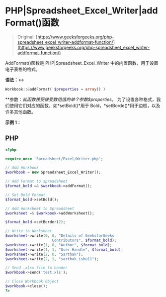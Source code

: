 # PHP|Spreadsheet_Excel_Writer|addFormat()函数

> Original: [https://www.geeksforgeeks.org/php-spreadsheet_excel_writer-addformat-function/](https://www.geeksforgeeks.org/php-spreadsheet_excel_writer-addformat-function/)

AddFormat()函数是 PHP|Spreadsheet_Excel_Writer 中的内置函数，用于设置电子表格的格式。

**语法：**↔

```php
Workbook::&addFormat( $properties = array() )
```

**参数：**此函数接受接受数组值的单个参数*$properties*。 为了设置各种格式，我们使用它们对应的函数，如*setBold()*用于 Bold，*setBorde()*用于边框，以及许多其他函数。

**示例 1：**

## PHP

```php
<?php

require_once 'Spreadsheet/Excel/Writer.php';

// Add Workbook
$workbook = new Spreadsheet_Excel_Writer();

// Add Format to spreadsheet
$format_bold =& $workbook->addFormat();

// Set Bold Format
$format_bold->setBold();

// Add Worksheet to Spreadsheet
$worksheet =& $workbook->addWorksheet();

$format_bold->setBorder(2);

// Write to Worksheet
$worksheet->write(0, 0, "Details of GeeksforGeeks
                     Contributors", $format_bold);
$worksheet->write(1, 0, "Author", $format_bold);
$worksheet->write(1, 1, "User Handle", $format_bold);
$worksheet->write(2, 0, "Sarthak");
$worksheet->write(2, 1, "sarthak_ishu11");

// Send .xlsx file to header
$workbook->send('test.xls');

// Close Workbook Object
$workbook->close();
?>
```